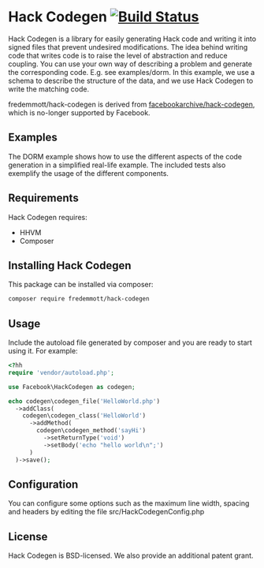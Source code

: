# Hack Codegen [![Build Status](https://travis-ci.org/fredemmott/hack-codegen.svg?branch=master)](https://travis-ci.org/fredemmott/hack-codegen)
Hack Codegen is a library for easily generating Hack code and writing it
into signed files that prevent undesired modifications.
The idea behind writing code that writes code is to raise the level of
abstraction and reduce coupling.  You can use your own way of describing
a problem and generate the corresponding code.  E.g. see examples/dorm.
In this example, we use a schema to describe the structure of the data,
and we use Hack Codegen to write the matching code.

fredemmott/hack-codegen is derived from [facebookarchive/hack-codegen](https://github.com/facebookarchive/hack-codegen), which is no-longer supported by Facebook.

## Examples
The DORM example shows how to use the different aspects of the code
generation in a simplified real-life example.
The included tests also exemplify the usage of the different components.

## Requirements
Hack Codegen requires:
* HHVM
* Composer

## Installing Hack Codegen
This package can be installed via composer:

```bash
composer require fredemmott/hack-codegen
```

## Usage
Include the autoload file generated by composer and you are ready to start using it.
For example: 

```php
<?hh
require 'vendor/autoload.php';

use Facebook\HackCodegen as codegen;

echo codegen\codegen_file('HelloWorld.php')
  ->addClass(
    codegen\codegen_class('HelloWorld')
      ->addMethod(
        codegen\codegen_method('sayHi')
          ->setReturnType('void')
          ->setBody('echo "hello world\n";')
      )
  )->save();

```

## Configuration
You can configure some options such as the maximum line width, spacing and
headers by editing the file src/HackCodegenConfig.php

## License
Hack Codegen is BSD-licensed. We also provide an additional patent grant.
